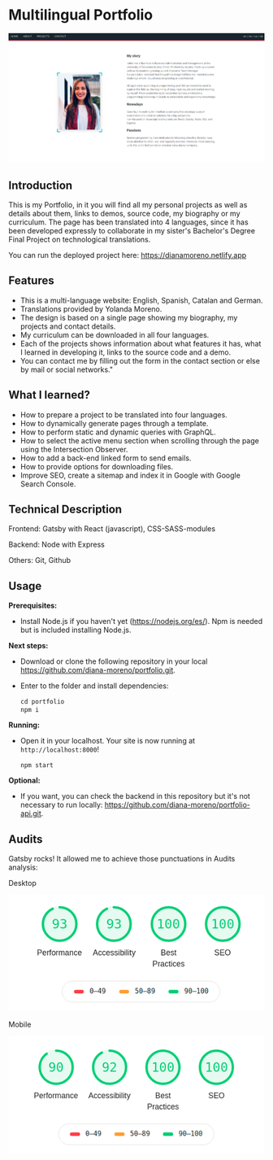 # Multilingual Portfolio

![Main](./src/images/projects/portfolio.png)

## Introduction

This is my Portfolio, in it you will find all my personal projects as well as details about them, links to demos, source code, my biography or my curriculum. The page has been translated into 4 languages, since it has been developed expressly to collaborate in my sister's Bachelor's Degree Final Project on technological translations.

You can run the deployed project here: https://dianamoreno.netlify.app

## Features

- This is a multi-language website: English, Spanish, Catalan and German.
- Translations provided by Yolanda Moreno.
- The design is based on a single page showing my biography, my projects and contact details.
- My curriculum can be downloaded in all four languages.
- Each of the projects shows information about what features it has, what I learned in developing it, links to the source code and a demo.
- You can contact me by filling out the form in the contact section or else by mail or social networks."

## What I learned?

- How to prepare a project to be translated into four languages.
- How to dynamically generate pages through a template.
- How to perform static and dynamic queries with GraphQL.
- How to select the active menu section when scrolling through the page using the Intersection Observer.
- How to add a back-end linked form to send emails.
- How to provide options for downloading files.
- Improve SEO, create a sitemap and index it in Google with Google Search Console.

## Technical Description

Frontend: Gatsby with React (javascript), CSS-SASS-modules

Backend: Node with Express

Others: Git, Github

## Usage

**Prerequisites:**

- Install Node.js if you haven't yet (https://nodejs.org/es/). Npm is needed but is included installing Node.js.

**Next steps:**

- Download or clone the following repository in your local https://github.com/diana-moreno/portfolio.git.

- Enter to the folder and install dependencies:

  ```shell
  cd portfolio
  npm i
  ```

**Running:**

- Open it in your localhost. Your site is now running at `http://localhost:8000`!

  ```shell
  npm start
  ```

**Optional:**

- If you want, you can check the backend in this repository but it's not necessary to run locally: https://github.com/diana-moreno/portfolio-api.git.

## Audits

Gatsby rocks! It allowed me to achieve those punctuations in Audits analysis:

Desktop

![Desktop](./src/images/audit_desktop.png)

Mobile

![Mobile](./src/images/audit_mobile.png)

